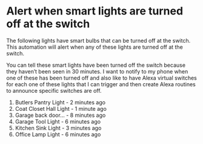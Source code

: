 # Alert when smart lights are turned off at the switch

The following lights have smart bulbs that can be turned off at the switch. This automation will alert when any of these lights are turned off at the switch.

You can tell these smart lights have been turned off the switch because they haven’t been seen in 30 minutes. I want to notify to my phone when one of these has been turned off and also like to have Alexa virtual switches for each one of these lights that I can trigger and then create Alexa routines to announce specific switches are off.


  1. Butlers Pantry Light - 2 minutes ago
  2. Coat Closet Hall Light - 1 minute ago
  3. Garage back door... - 8 minutes ago
  4. Garage Tool Light - 6 minutes ago
  5. Kitchen Sink Light - 3 minutes ago
  6. Office Lamp Light - 6 minutes ago



